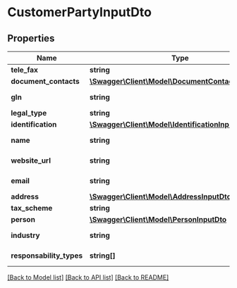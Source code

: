 # CustomerPartyInputDto

## Properties
Name | Type | Description | Notes
------------ | ------------- | ------------- | -------------
**tele_fax** | **string** |  | [optional] 
**document_contacts** | [**\Swagger\Client\Model\DocumentContactInputDto[]**](DocumentContactInputDto.md) |  | [optional] 
**gln** | **string** | MaxLength: 13 | [optional] 
**legal_type** | **string** |  | 
**identification** | [**\Swagger\Client\Model\IdentificationInputDto**](IdentificationInputDto.md) |  | 
**name** | **string** | MaxLength: 450 | [optional] 
**website_url** | **string** | MaxLength: 250 | [optional] 
**email** | **string** | MaxLength: 200 | 
**address** | [**\Swagger\Client\Model\AddressInputDto**](AddressInputDto.md) |  | 
**tax_scheme** | **string** |  | 
**person** | [**\Swagger\Client\Model\PersonInputDto**](PersonInputDto.md) |  | [optional] 
**industry** | **string** | MaxLength: 100 | [optional] 
**responsability_types** | **string[]** | (New DIAN 2 Property) | 

[[Back to Model list]](../README.md#documentation-for-models) [[Back to API list]](../README.md#documentation-for-api-endpoints) [[Back to README]](../README.md)


